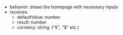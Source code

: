* behavior: draws the homepage with necessary inputs
* receives: 
    * defaultValue: number
    * result: number
    * currency: string: ("€", "$" etc.)